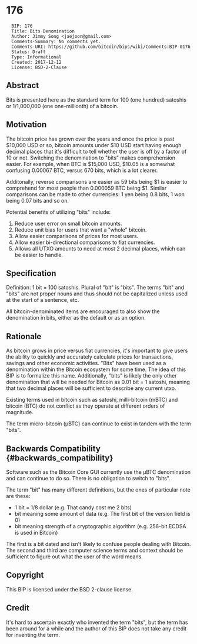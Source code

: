 # 176

      BIP: 176
      Title: Bits Denomination
      Author: Jimmy Song <jaejoon@gmail.com>
      Comments-Summary: No comments yet.
      Comments-URI: https://github.com/bitcoin/bips/wiki/Comments:BIP-0176
      Status: Draft
      Type: Informational
      Created: 2017-12-12
      License: BSD-2-Clause

## Abstract

Bits is presented here as the standard term for 100 (one hundred)
satoshis or 1/1,000,000 (one one-millionth) of a bitcoin.

## Motivation

The bitcoin price has grown over the years and once the price is past
\$10,000 USD or so, bitcoin amounts under \$10 USD start having enough
decimal places that it\'s difficult to tell whether the user is off by a
factor of 10 or not. Switching the denomination to \"bits\" makes
comprehension easier. For example, when BTC is \$15,000 USD, \$10.05 is
a somewhat confusing 0.00067 BTC, versus 670 bits, which is a lot
clearer.

Additonally, reverse comparisons are easier as 59 bits being \$1 is
easier to comprehend for most people than 0.000059 BTC being \$1.
Similar comparisons can be made to other currencies: 1 yen being 0.8
bits, 1 won being 0.07 bits and so on.

Potential benefits of utilizing \"bits\" include:

1.  Reduce user error on small bitcoin amounts.
2.  Reduce unit bias for users that want a \"whole\" bitcoin.
3.  Allow easier comparisons of prices for most users.
4.  Allow easier bi-directional comparisons to fiat currencies.
5.  Allows all UTXO amounts to need at most 2 decimal places, which can
    be easier to handle.

## Specification

Definition: 1 bit = 100 satoshis. Plural of \"bit\" is \"bits\". The
terms \"bit\" and \"bits\" are not proper nouns and thus should not be
capitalized unless used at the start of a sentence, etc.

All bitcoin-denominated items are encouraged to also show the
denomination in bits, either as the default or as an option.

## Rationale

As bitcoin grows in price versus fiat currencies, it\'s important to
give users the ability to quickly and accurately calculate prices for
transactions, savings and other economic activities. \"Bits\" have been
used as a denomination within the Bitcoin ecosystem for some time. The
idea of this BIP is to formalize this name. Additionally, \"bits\" is
likely the only other denomination that will be needed for Bitcoin as
0.01 bit = 1 satoshi, meaning that two decimal places will be sufficient
to describe any current utxo.

Existing terms used in bitcoin such as satoshi, milli-bitcoin (mBTC) and
bitcoin (BTC) do not conflict as they operate at different orders of
magnitude.

The term micro-bitcoin (µBTC) can continue to exist in tandem with the
term \"bits\".

## Backwards Compatibility {#backwards_compatibility}

Software such as the Bitcoin Core GUI currently use the µBTC
denomination and can continue to do so. There is no obligation to switch
to \"bits\".

The term \"bit\" has many different definitions, but the ones of
particular note are these:

-   1 bit = 1/8 dollar (e.g. That candy cost me 2 bits)
-   bit meaning some amount of data (e.g. The first bit of the version
    field is 0)
-   bit meaning strength of a cryptographic algorithm (e.g. 256-bit
    ECDSA is used in Bitcoin)

The first is a bit dated and isn\'t likely to confuse people dealing
with Bitcoin. The second and third are computer science terms and
context should be sufficient to figure out what the user of the word
means.

## Copyright

This BIP is licensed under the BSD 2-clause license.

## Credit

It\'s hard to ascertain exactly who invented the term \"bits\", but the
term has been around for a while and the author of this BIP does not
take any credit for inventing the term.
